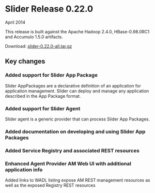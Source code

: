 <!---
  Licensed under the Apache License, Version 2.0 (the "License");
  you may not use this file except in compliance with the License.
  You may obtain a copy of the License at
  
   http://www.apache.org/licenses/LICENSE-2.0
  
  Unless required by applicable law or agreed to in writing, software
  distributed under the License is distributed on an "AS IS" BASIS,
  WITHOUT WARRANTIES OR CONDITIONS OF ANY KIND, either express or implied.
  See the License for the specific language governing permissions and
  limitations under the License. See accompanying LICENSE file.
-->
  
# Slider Release 0.22.0

April 2014

This release is built against the Apache Hadoop 2.4.0, HBase-0.98.0RC1
and Accumulo 1.5.0 artifacts. 

Download: [slider-0.22.0-all.tar.gz](http://public-repo-1.hortonworks.com/slider/slider-0.22.0-all.tar.gz)


## Key changes

### Added support for Slider App Package

Slider AppPackages are a declarative definition of an application for application management. Slider can deploy and manage any application described in the App Package format.


### Added support for Slider Agent

Slider agent is a generic provider that can process Slider App Packages.

### Added documentation on developing and using Slider App Packages

### Added Service Registry and associated REST resources

### Enhanced Agent Provider AM Web UI with additional application info

Added links to WADL listing expose AM REST management resources as well as the exposed Registry REST resources




